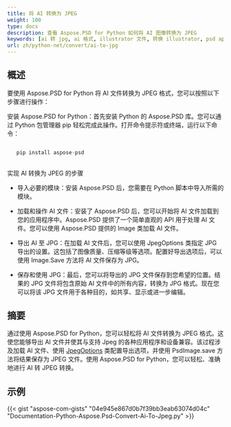 ```yaml
---
title: 将 AI 转换为 JPEG
weight: 100
type: docs
description: 查看 Aspose.PSD for Python 如何将 AI 图像转换为 JPEG
keywords: [ai 转 jpg, ai 格式, illustrator 文件, 转换 illustrator, psd api, python, 代码示例]
url: zh/python-net/convert/ai-to-jpg
---
```


## **概述**
要使用 Aspose.PSD for Python 将 AI 文件转换为 JPEG 格式，您可以按照以下步骤进行操作：

安装 Aspose.PSD for Python：首先安装 Python 的 Aspose.PSD 库。您可以通过 Python 包管理器 pip 轻松完成此操作。打开命令提示符或终端，运行以下命令：

```python

   pip install aspose-psd
  
```

实现 AI 转换为 JPEG 的步骤

- 导入必要的模块：安装 Aspose.PSD 后，您需要在 Python 脚本中导入所需的模块。
- 加载和操作 AI 文件：安装了 Aspose.PSD 后，您可以开始将 AI 文件加载到您的应用程序中。Aspose.PSD 提供了一个简单直观的 API 用于处理 AI 文件。您可以使用 Aspose.PSD 提供的 Image 类加载 AI 文件。

- 导出 AI 至 JPG：在加载 AI 文件后，您可以使用 JpegOptions 类指定 JPG 导出的设置。这包括了图像质量、压缩等级等选项。配置好导出选项后，可以使用 Image.Save 方法将 AI 文件保存为 JPG。

- 保存和使用 JPG：最后，您可以将导出的 JPG 文件保存到您希望的位置。结果的 JPG 文件将包含原始 AI 文件中的所有内容，转换为 JPG 格式。现在您可以将该 JPG 文件用于各种目的，如共享、显示或进一步编辑。

## **摘要**
通过使用 Aspose.PSD for Python，您可以轻松将 AI 文件转换为 JPEG 格式。这使您能够导出 AI 文件并使其与支持 Jpeg 的各种应用程序和设备兼容。该过程涉及加载 AI 文件、使用 [JpegOptions](https://reference.aspose.com/psd/python-net/aspose.psd.imageoptions/jpegoptions/) 类配置导出选项，并使用 PsdImage.save 方法将结果保存为 JPEG 文件。使用 Aspose.PSD for Python，您可以轻松、准确地进行 AI 转 JPEG 转换。

## **示例**
{{< gist "aspose-com-gists" "04e945e867d0b7f39bb3eab63074d04c" "Documentation-Python-Aspose.Psd-Convert-Ai-To-Jpeg.py" >}}

